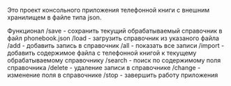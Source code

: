 Это проект консольного приложения телефонной книги с внешним хранилищем в файле типа json.

Функционал
/save - сохранить текущий обрабатываемый справочник в файл phonebook.json
/load - загрузить справочник из указаного файла
/add - добавить запись в справочник
/all - показать все записи
/import - добавить содержимое файла с телефонной книгой к текущему обрабатываемому справочнику
/search - поиск по содержимому поля справочника
/delete - удаление записи в справочнике
/change - изменение поля в справочнике
/stop - завершить работу приложения